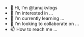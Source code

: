 - 👋 Hi, I’m @tanujkvlogs
- 👀 I’m interested in ...
- 🌱 I’m currently learning ...
- 💞️ I’m looking to collaborate on ...
- 📫 How to reach me ...

<!---
tanujkvlogs/tanujkvlogs is a ✨ special ✨ repository because its `README.md` (this file) appears on your GitHub profile.
You can click the Preview link to take a look at your changes.
--->
